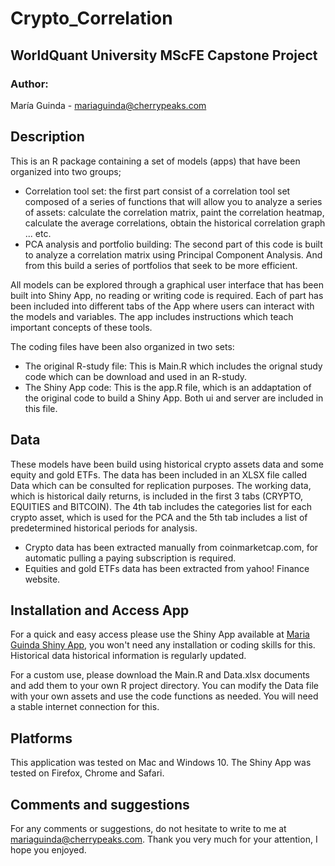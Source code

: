 # Crypto_Correlation
WorldQuant University MScFE Capstone Project
---
### Author: 
María Guinda - mariaguinda@cherrypeaks.com

## Description
This is an R package containing a set of models (apps) that have been organized into two groups; 
* Correlation tool set: the first part consist of a correlation tool set composed of a series of functions that will allow you to analyze a series of assets: calculate the correlation matrix, paint the correlation heatmap, calculate the average correlations, obtain the historical correlation graph ... etc.
* PCA analysis and portfolio building: The second part of this code is built to analyze a correlation matrix using Principal Component Analysis. And from this build a series of portfolios that seek to be more efficient.

All models can be explored through a graphical user interface that has been built into Shiny App, no reading or writing code is required. Each of part has been included into different tabs of the App where users can interact with the models and variables. The app includes instructions which teach important concepts of these tools.

The coding files have been also organized in two sets:
* The original R-study file: This is Main.R which includes the orignal study code which can be download and used in an R-study. 
* The Shiny App code: This is the app.R file, which is an addaptation of the original code to build a Shiny App. Both ui and server are included in this file. 


## Data
These models have been build using historical crypto assets data and some equity and gold ETFs. The data has been included in an XLSX file called Data which can be consulted for replication purposes. The working data, which is historical daily returns, is included in the first 3 tabs (CRYPTO, EQUITIES and BITCOIN). The 4th tab includes the categories list for each crypto asset, which is used for the PCA and the 5th tab includes a list of predetermined historical periods for analysis. 
* Crypto data has been extracted manually from coinmarketcap.com, for automatic pulling a paying subscription is required. 
* Equities and gold ETFs data has been extracted from yahoo! Finance website. 


## Installation and Access App
For a quick and easy access please use the Shiny App available at [Maria Guinda Shiny App](https://cherrited.shinyapps.io/Capstone_MariaGuinda/), you won't need any installation or coding skills for this. Historical data historical information is regularly updated.

For a custom use, please download the Main.R and Data.xlsx documents and add them to your own R project directory. You can modify the Data file with your own assets and use the code functions as needed. You will need a stable internet connection for this. 


## Platforms
This application was tested on Mac and Windows 10. 
The Shiny App was tested on Firefox, Chrome and Safari. 


## Comments and suggestions
For any comments or suggestions, do not hesitate to write to me at mariaguinda@cherrypeaks.com.
Thank you very much for your attention, I hope you enjoyed.

